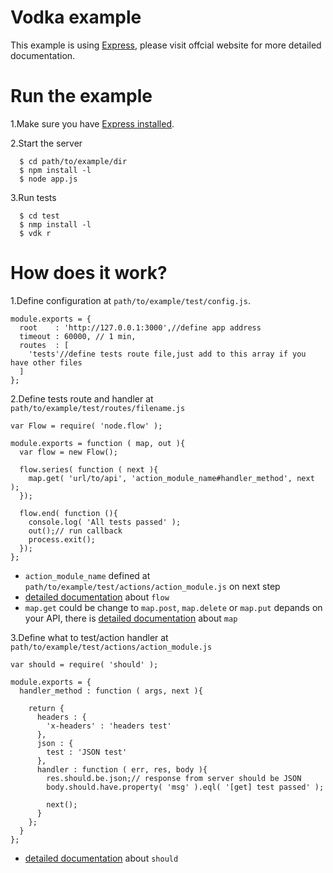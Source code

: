 # Vodka example

This example is using [Express](http://expressjs.com), please visit offcial website for more detailed documentation.

# Run the example
  
  1.Make sure you have [Express installed](http://expressjs.com/guide.html#installation).
  
  2.Start the server
    
      $ cd path/to/example/dir
      $ npm install -l
      $ node app.js
      
  3.Run tests

      $ cd test
      $ nmp install -l
      $ vdk r
      
# How does it work?
  
  1.Define configuration at `path/to/example/test/config.js`.

    module.exports = {
      root    : 'http://127.0.0.1:3000',//define app address
      timeout : 60000, // 1 min,
      routes  : [
        'tests'//define tests route file,just add to this array if you have other files
      ]
    };

  2.Define tests route and handler at `path/to/example/test/routes/filename.js`

    var Flow = require( 'node.flow' );

    module.exports = function ( map, out ){
      var flow = new Flow();

      flow.series( function ( next ){
        map.get( 'url/to/api', 'action_module_name#handler_method', next );
      });

      flow.end( function (){
        console.log( 'All tests passed' );
        out();// run callback
        process.exit();
      });
    };
    
  * `action_module_name` defined at `path/to/example/test/actions/action_module.js` on next step
  * [detailed documentation](https://github.com/dreamerslab/node.flow) about `flow`
  * `map.get` could be change to `map.post`, `map.delete` or `map.put` depands on your API, there is [detailed documentation](http://railwayjs.com/) about `map`
  
3.Define what to test/action handler at `path/to/example/test/actions/action_module.js`

    var should = require( 'should' );

    module.exports = {
      handler_method : function ( args, next ){
      
        return {
          headers : {
            'x-headers' : 'headers test'
          },
          json : {
            test : 'JSON test'
          },
          handler : function ( err, res, body ){
            res.should.be.json;// response from server should be JSON
            body.should.have.property( 'msg' ).eql( '[get] test passed' );

            next();
          }
        };
      }
    };
    
  * [detailed documentation](https://github.com/visionmedia/should.js/tree/) about `should`
